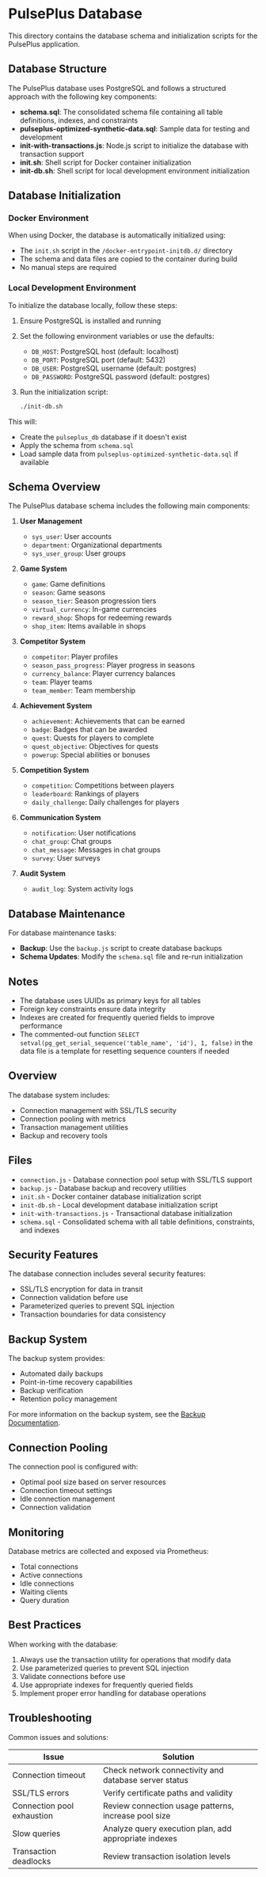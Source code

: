 # PulsePlus Database

This directory contains the database schema and initialization scripts for the PulsePlus application.

## Database Structure

The PulsePlus database uses PostgreSQL and follows a structured approach with the following key components:

- **schema.sql**: The consolidated schema file containing all table definitions, indexes, and constraints
- **pulseplus-optimized-synthetic-data.sql**: Sample data for testing and development
- **init-with-transactions.js**: Node.js script to initialize the database with transaction support
- **init.sh**: Shell script for Docker container initialization
- **init-db.sh**: Shell script for local development environment initialization

## Database Initialization

### Docker Environment

When using Docker, the database is automatically initialized using:
- The `init.sh` script in the `/docker-entrypoint-initdb.d/` directory
- The schema and data files are copied to the container during build
- No manual steps are required

### Local Development Environment

To initialize the database locally, follow these steps:

1. Ensure PostgreSQL is installed and running
2. Set the following environment variables or use the defaults:
   - `DB_HOST`: PostgreSQL host (default: localhost)
   - `DB_PORT`: PostgreSQL port (default: 5432)
   - `DB_USER`: PostgreSQL username (default: postgres)
   - `DB_PASSWORD`: PostgreSQL password (default: postgres)

3. Run the initialization script:
   ```bash
   ./init-db.sh
   ```

This will:
- Create the `pulseplus_db` database if it doesn't exist
- Apply the schema from `schema.sql`
- Load sample data from `pulseplus-optimized-synthetic-data.sql` if available

## Schema Overview

The PulsePlus database schema includes the following main components:

1. **User Management**
   - `sys_user`: User accounts
   - `department`: Organizational departments
   - `sys_user_group`: User groups

2. **Game System**
   - `game`: Game definitions
   - `season`: Game seasons
   - `season_tier`: Season progression tiers
   - `virtual_currency`: In-game currencies
   - `reward_shop`: Shops for redeeming rewards
   - `shop_item`: Items available in shops

3. **Competitor System**
   - `competitor`: Player profiles
   - `season_pass_progress`: Player progress in seasons
   - `currency_balance`: Player currency balances
   - `team`: Player teams
   - `team_member`: Team membership

4. **Achievement System**
   - `achievement`: Achievements that can be earned
   - `badge`: Badges that can be awarded
   - `quest`: Quests for players to complete
   - `quest_objective`: Objectives for quests
   - `powerup`: Special abilities or bonuses

5. **Competition System**
   - `competition`: Competitions between players
   - `leaderboard`: Rankings of players
   - `daily_challenge`: Daily challenges for players

6. **Communication System**
   - `notification`: User notifications
   - `chat_group`: Chat groups
   - `chat_message`: Messages in chat groups
   - `survey`: User surveys

7. **Audit System**
   - `audit_log`: System activity logs

## Database Maintenance

For database maintenance tasks:

- **Backup**: Use the `backup.js` script to create database backups
- **Schema Updates**: Modify the `schema.sql` file and re-run initialization

## Notes

- The database uses UUIDs as primary keys for all tables
- Foreign key constraints ensure data integrity
- Indexes are created for frequently queried fields to improve performance
- The commented-out function `SELECT setval(pg_get_serial_sequence('table_name', 'id'), 1, false)` in the data file is a template for resetting sequence counters if needed

## Overview

The database system includes:

- Connection management with SSL/TLS security
- Connection pooling with metrics
- Transaction management utilities
- Backup and recovery tools

## Files

- `connection.js` - Database connection pool setup with SSL/TLS support
- `backup.js` - Database backup and recovery utilities
- `init.sh` - Docker container database initialization script
- `init-db.sh` - Local development database initialization script
- `init-with-transactions.js` - Transactional database initialization
- `schema.sql` - Consolidated schema with all table definitions, constraints, and indexes

## Security Features

The database connection includes several security features:

- SSL/TLS encryption for data in transit
- Connection validation before use
- Parameterized queries to prevent SQL injection
- Transaction boundaries for data consistency

## Backup System

The backup system provides:

- Automated daily backups
- Point-in-time recovery capabilities
- Backup verification
- Retention policy management

For more information on the backup system, see the [Backup Documentation](../documentation/nextra/pages/systems/database/guides/security-and-connections.mdx).

## Connection Pooling

The connection pool is configured with:

- Optimal pool size based on server resources
- Connection timeout settings
- Idle connection management
- Connection validation

## Monitoring

Database metrics are collected and exposed via Prometheus:

- Total connections
- Active connections
- Idle connections
- Waiting clients
- Query duration

## Best Practices

When working with the database:

1. Always use the transaction utility for operations that modify data
2. Use parameterized queries to prevent SQL injection
3. Validate connections before use
4. Use appropriate indexes for frequently queried fields
5. Implement proper error handling for database operations

## Troubleshooting

Common issues and solutions:

| Issue | Solution |
|-------|----------|
| Connection timeout | Check network connectivity and database server status |
| SSL/TLS errors | Verify certificate paths and validity |
| Connection pool exhaustion | Review connection usage patterns, increase pool size |
| Slow queries | Analyze query execution plan, add appropriate indexes |
| Transaction deadlocks | Review transaction isolation levels | 